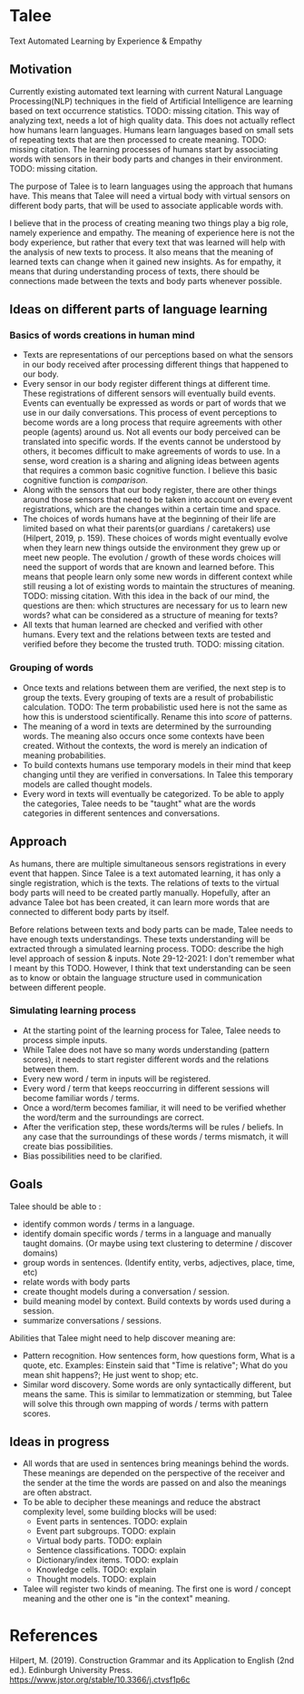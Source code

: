 # Talee
Text Automated Learning by Experience &amp; Empathy

## Motivation
Currently existing automated text learning with current Natural Language Processing(NLP) techniques in the field of Artificial Intelligence are learning based on text occurrence statistics. TODO: missing citation. This way of analyzing text, needs a lot of high quality data. This does not actually reflect how humans learn languages. Humans learn languages based on small sets of repeating texts that are then processed to create meaning. TODO: missing citation. The learning processes of humans start by associating words with sensors in their body parts and changes in their environment. TODO: missing citation.

The purpose of Talee is to learn languages using the approach that humans have. This means that Talee will need a virtual body with virtual sensors on different body parts, that will be used to associate applicable words with. 

I believe that in the process of creating meaning two things play a big role, namely experience and empathy. The meaning of experience here is not the body experience, but rather that every text that was learned will help with the analysis of new texts to process. It also means that the meaning of learned texts can change when it gained new insights. As for empathy, it means that during understanding process of texts, there should be connections made between the texts and body parts whenever possible.

## Ideas on different parts of language learning
### Basics of words creations in human mind
- Texts are representations of our perceptions based on what the sensors in our body received after processing different things that happened to our body.
- Every sensor in our body register different things at different time. These registrations of different sensors will eventually build events. Events can eventually be expressed as words or part of words that we use in our daily conversations. This process of event perceptions to become words are a long process that require agreements with other people (agents) around us. Not all events our body perceived can be translated into specific words. If the events cannot be understood by others, it becomes difficult to make agreements of words to use. In a sense, word creation is a sharing and aligning ideas between agents that requires a common basic cognitive function. I believe this basic cognitive function is *comparison*. 
- Along with the sensors that our body register, there are other things around those sensors that need to be taken into account on every event registrations, which are the changes within a certain time and space.
- The choices of words humans have at the beginning of their life are limited based on what their parents(or guardians / caretakers) use (Hilpert, 2019, p. 159). These choices of words might eventually evolve when they learn new things outside the environment they grew up or meet new people. The evolution / growth of these words choices will need the support of words that are known and learned before. This means that people learn only some new words in different context while still reusing a lot of existing words to maintain the structures of meaning. TODO: missing citation. With this idea in the back of our mind, the questions are then: which structures are necessary for us to learn new words? what can be considered as a structure of meaning for texts?
- All texts that human learned are checked and verified with other humans. Every text and the relations between texts are tested and verified before they become the trusted truth. TODO: missing citation.

### Grouping of words
- Once texts and relations between them are verified, the next step is to group the texts. Every grouping of texts are a result of probabilistic calculation. TODO: The term probabilistic used here is not the same as how this is understood scientifically. Rename this into *score* of patterns. 
- The meaning of a word in texts are determined by the surrounding words. The meaning also occurs once some contexts have been created. Without the contexts, the word is merely an indication of meaning probabilities.
- To build contexts humans use temporary models in their mind that keep changing until they are verified in conversations. In Talee this temporary models are called thought models.
- Every word in texts will eventually be categorized. To be able to apply the categories, Talee needs to be "taught" what are the words categories in different sentences and conversations.

## Approach
As humans, there are multiple simultaneous sensors registrations in every event that happen. Since Talee is a text automated learning, it has only a single registration, which is the texts. The relations of texts to the virtual body parts will need to be created partly manually. Hopefully, after an advance Talee bot has been created, it can learn more words that are connected to different body parts by itself.

Before relations between texts and body parts can be made, Talee needs to have enough texts understandings. These texts understanding will be extracted through a simulated learning process.
TODO: describe the high level approach of session & inputs. Note 29-12-2021: I don't remember what I meant by this TODO. However, I think that text understanding can be seen as to know or obtain the language structure used in communication between different people.

### Simulating learning process
- At the starting point of the learning process for Talee, Talee needs to process simple inputs.
- While Talee does not have so many words understanding (pattern scores), it needs to start register different words and the relations between them.
- Every new word / term in inputs will be registered.
- Every word / term that keeps reoccurring in different sessions will become familiar words / terms.
- Once a word/term becomes familiar, it will need to be verified whether the word/term and the surroundings are correct.
- After the verification step, these words/terms will be rules / beliefs. In any case that the surroundings of these words / terms mismatch, it will create bias possibilities.
- Bias possibilities need to be clarified.  

## Goals
Talee should be able to :
- identify common words / terms in a language.
- identify domain specific words / terms in a language and manually taught domains. (Or maybe using text clustering to determine / discover domains)
- group words in sentences. (Identify entity, verbs, adjectives, place, time, etc)
- relate words with body parts
- create thought models during a conversation / session.
- build meaning model by context. Build contexts by words used during a session.
- summarize conversations / sessions.

Abilities that Talee might need to help discover meaning are:
- Pattern recognition. How sentences form, how questions form, What is a quote, etc. Examples: Einstein said that "Time is relative"; What do you mean shit happens?; He just went to shop; etc.
- Similar word discovery. Some words are only syntactically different, but means the same. This is similar to lemmatization or stemming, but Talee will solve this through own mapping of words / terms with pattern scores.
 
 
## Ideas in progress
- All words that are used in sentences bring meanings behind the words. These meanings are depended on the perspective of the receiver and the sender at the time the words are passed on and also the meanings are often abstract.
- To be able to decipher these meanings and reduce the abstract complexity level, some building blocks will be used: 
  - Event parts in sentences. TODO: explain
  - Event part subgroups. TODO: explain
  - Virtual body parts. TODO: explain
  - Sentence classifications. TODO: explain
  - Dictionary/index items. TODO: explain
  - Knowledge cells. TODO: explain
  - Thought models. TODO: explain
- Talee will register two kinds of meaning. The first one is word / concept meaning and the other one is "in the context" meaning.
 
# References

Hilpert, M. (2019). Construction Grammar and its Application to English (2nd ed.). Edinburgh University Press. https://www.jstor.org/stable/10.3366/j.ctvsf1p6c